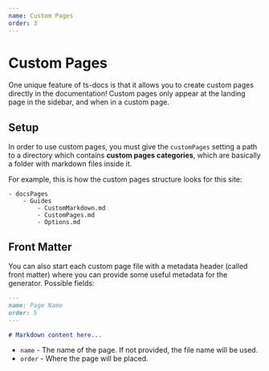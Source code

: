 ```yaml
---
name: Custom Pages
order: 3
---
```


# Custom Pages

One unique feature of ts-docs is that it allows you to create custom pages directly in the documentation! Custom pages only appear at the landing page in the sidebar, and when in a custom page.

## Setup

In order to use custom pages, you must give the `customPages` setting a path to a directory which contains **custom pages categories**, which are basically a folder with markdown files inside it. 

For example, this is how the custom pages structure looks for this site:

```
- docsPages
    - Guides
        - CustomMarkdown.md
        - CustomPages.md
        - Options.md
```

## Front Matter

You can also start each custom page file with a metadata header (called front matter) where you can provide some useful metadata for the generator. Possible fields:

```md
---
name: Page Name
order: 5
---

# Markdown content here...
```

- `name` - The name of the page. If not provided, the file name will be used.     
- `order` - Where the page will be placed.

